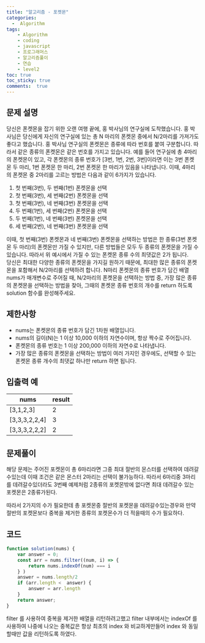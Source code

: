 ```yaml
---
title: "알고리즘 - 포켓몬"
categories: 
  -  Algorithm
tags: 
    - Algorithm
    - coding
    - javascript
    - 프로그래머스
    - 알고리즘풀이
    - 연습
    - level2
toc: true
toc_sticky: true
comments:  true
---
```


## 문제 설명
당신은 폰켓몬을 잡기 위한 오랜 여행 끝에, 홍 박사님의 연구실에 도착했습니다. 홍 박사님은 당신에게 자신의 연구실에 있는 총 N 마리의 폰켓몬 중에서 N/2마리를 가져가도 좋다고 했습니다.
홍 박사님 연구실의 폰켓몬은 종류에 따라 번호를 붙여 구분합니다. 따라서 같은 종류의 폰켓몬은 같은 번호를 가지고 있습니다. 예를 들어 연구실에 총 4마리의 폰켓몬이 있고, 각 폰켓몬의 종류 번호가 [3번, 1번, 2번, 3번]이라면 이는 3번 폰켓몬 두 마리, 1번 폰켓몬 한 마리, 2번 폰켓몬 한 마리가 있음을 나타냅니다. 이때, 4마리의 폰켓몬 중 2마리를 고르는 방법은 다음과 같이 6가지가 있습니다.  
  

1. 첫 번째(3번), 두 번째(1번) 폰켓몬을 선택
2. 첫 번째(3번), 세 번째(2번) 폰켓몬을 선택
3. 첫 번째(3번), 네 번째(3번) 폰켓몬을 선택
4. 두 번째(1번), 세 번째(2번) 폰켓몬을 선택
5. 두 번째(1번), 네 번째(3번) 폰켓몬을 선택
6. 세 번째(2번), 네 번째(3번) 폰켓몬을 선택  
   

이때, 첫 번째(3번) 폰켓몬과 네 번째(3번) 폰켓몬을 선택하는 방법은 한 종류(3번 폰켓몬 두 마리)의 폰켓몬만 가질 수 있지만, 다른 방법들은 모두 두 종류의 폰켓몬을 가질 수 있습니다. 따라서 위 예시에서 가질 수 있는 폰켓몬 종류 수의 최댓값은 2가 됩니다.  
당신은 최대한 다양한 종류의 폰켓몬을 가지길 원하기 때문에, 최대한 많은 종류의 폰켓몬을 포함해서 N/2마리를 선택하려 합니다. N마리 폰켓몬의 종류 번호가 담긴 배열 nums가 매개변수로 주어질 때, N/2마리의 폰켓몬을 선택하는 방법 중, 가장 많은 종류의 폰켓몬을 선택하는 방법을 찾아, 그때의 폰켓몬 종류 번호의 개수를 return 하도록 solution 함수를 완성해주세요.  

## 제한사항
- nums는 폰켓몬의 종류 번호가 담긴 1차원 배열입니다.
- nums의 길이(N)는 1 이상 10,000 이하의 자연수이며, 항상 짝수로 주어집니다.
- 폰켓몬의 종류 번호는 1 이상 200,000 이하의 자연수로 나타냅니다.
- 가장 많은 종류의 폰켓몬을 선택하는 방법이 여러 가지인 경우에도, 선택할 수 있는 폰켓몬 종류 개수의 최댓값 하나만 return 하면 됩니다.

## 입출력 예
| nums          | result |
|---------------|--------|
| [3,1,2,3]     | 2      |
| [3,3,3,2,2,4] | 3      |
| [3,3,3,2,2,2] | 2      |

## 문제풀이
해당 문제는 주어진 포켓몬이 총 6마리라면 그중 최대 절반의 몬스터를 선택하여 데려갈수있는데 이때 조건은 같은 몬스터 2마리는 선택이 불가능하다. 따라서 6마리중 3마리를 데려갈수있더라도 3번째 예제처럼 2종류의 포켓몬밖에 없다면 최대 데려갈수 있는 포켓몬은 2종류가된다.
 
따라서 2가지의 수가 필요한데 총 포켓몬중 절반의 포켓몬을 데려갈수있는경우와 만약 절반의 포켓몬보다 중복을 제거한 종류의 포켓몬수가 더 적을때의 수가 필요하다.

## 코드
```javascript
function solution(nums) {
    var answer = 0;
    const arr = nums.filter((num, i) => {
        return nums.indexOf(num) === i
    } )
    answer = nums.length/2
    if (arr.length <  answer) {
        answer = arr.length
    }
    return answer;
}
```

filter 를 사용하여 중복을 제거한 배열을 리턴하려고했고 filter 내부에서는 indexOf 를 사용하여 나중에 나오는 중복값은 항상 최초의 index 와 비교하게만들어 index 와 동일할때만 값을 리턴하도록 하였다.